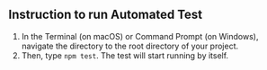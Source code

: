 ## Instruction to run Automated Test

1. In the Terminal (on macOS) or Command Prompt (on Windows), navigate the directory to the root directory of your project.
2. Then, type `npm test`. The test will start running by itself.
